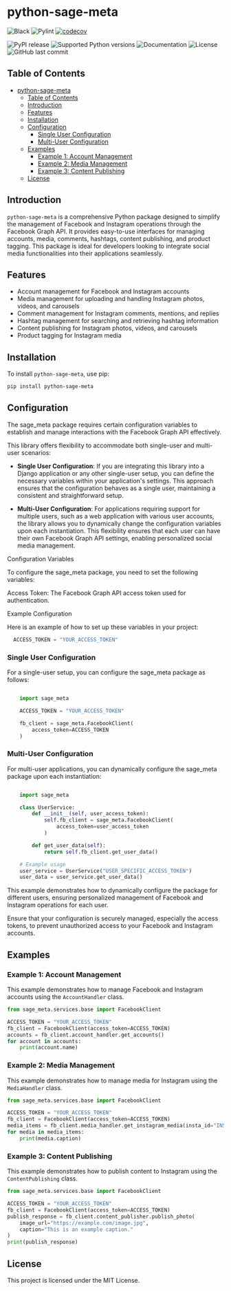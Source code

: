 # python-sage-meta
![Black](https://img.shields.io/badge/code%20style-black-000000.svg)
![Pylint](https://img.shields.io/badge/pylint-9-brightgreen)
[![codecov](https://codecov.io/gh/sageteamorg/python-sage-meta/graph/badge.svg?token=I10LGK910X)](https://codecov.io/gh/sageteamorg/python-sage-meta)

![PyPI release](https://img.shields.io/pypi/v/python-sage-meta "python-sage-meta")
![Supported Python versions](https://img.shields.io/pypi/pyversions/python-sage-meta "python-sage-meta")
![Documentation](https://img.shields.io/readthedocs/python-sage-meta "python-sage-meta")
![License](https://img.shields.io/badge/license-MIT-red)
![GitHub last commit](https://img.shields.io/github/last-commit/sageteamorg/python-sage-meta)

## Table of Contents
- [python-sage-meta](#python-sage-meta)
  - [Table of Contents](#table-of-contents)
  - [Introduction](#introduction)
  - [Features](#features)
  - [Installation](#installation)
  - [Configuration](#configuration)
    - [Single User Configuration](#single-user-configuration)
    - [Multi-User Configuration](#multi-user-configuration)
  - [Examples](#examples)
    - [Example 1: Account Management](#example-1-account-management)
    - [Example 2: Media Management](#example-2-media-management)
    - [Example 3: Content Publishing](#example-3-content-publishing)
  - [License](#license)

## Introduction
`python-sage-meta` is a comprehensive Python package designed to simplify the management of Facebook and Instagram operations through the Facebook Graph API. It provides easy-to-use interfaces for managing accounts, media, comments, hashtags, content publishing, and product tagging. This package is ideal for developers looking to integrate social media functionalities into their applications seamlessly.

## Features
- Account management for Facebook and Instagram accounts
- Media management for uploading and handling Instagram photos, videos, and carousels
- Comment management for Instagram comments, mentions, and replies
- Hashtag management for searching and retrieving hashtag information
- Content publishing for Instagram photos, videos, and carousels
- Product tagging for Instagram media

## Installation
To install `python-sage-meta`, use pip:
```bash
pip install python-sage-meta
```

## Configuration

The sage_meta package requires certain configuration variables to establish and manage interactions with the Facebook Graph API effectively.

This library offers flexibility to accommodate both single-user and multi-user scenarios:

  - **Single User Configuration**: If you are integrating this library into a Django application or any other single-user setup, you can define the necessary variables within your application's settings. This approach ensures that the configuration behaves as a single user, maintaining a consistent and straightforward setup.

 - **Multi-User Configuration**: For applications requiring support for multiple users, such as a web application with various user accounts, the library allows you to dynamically change the configuration variables upon each instantiation. This flexibility ensures that each user can have their own Facebook Graph API settings, enabling personalized social media management.

Configuration Variables

To configure the sage_meta package, you need to set the following variables:

  Access Token: The Facebook Graph API access token used for authentication.

Example Configuration

Here is an example of how to set up these variables in your project:

```python
  ACCESS_TOKEN = "YOUR_ACCESS_TOKEN"
```
### Single User Configuration

For a single-user setup, you can configure the sage_meta package as follows:

```python

    import sage_meta

    ACCESS_TOKEN = "YOUR_ACCESS_TOKEN"

    fb_client = sage_meta.FacebookClient(
        access_token=ACCESS_TOKEN
    )
```
### Multi-User Configuration

For multi-user applications, you can dynamically configure the sage_meta package upon each instantiation:

```python

    import sage_meta

    class UserService:
        def __init__(self, user_access_token):
            self.fb_client = sage_meta.FacebookClient(
                access_token=user_access_token
            )

        def get_user_data(self):
            return self.fb_client.get_user_data()

    # Example usage
    user_service = UserService("USER_SPECIFIC_ACCESS_TOKEN")
    user_data = user_service.get_user_data()
```
This example demonstrates how to dynamically configure the package for different users, ensuring personalized management of Facebook and Instagram operations for each user.

Ensure that your configuration is securely managed, especially the access tokens, to prevent unauthorized access to your Facebook and Instagram accounts.


## Examples

### Example 1: Account Management

This example demonstrates how to manage Facebook and Instagram accounts using the `AccountHandler` class.

```python
from sage_meta.services.base import FacebookClient

ACCESS_TOKEN = "YOUR_ACCESS_TOKEN"
fb_client = FacebookClient(access_token=ACCESS_TOKEN)
accounts = fb_client.account_handler.get_accounts()
for account in accounts:
    print(account.name)
```

### Example 2: Media Management

This example demonstrates how to manage media for Instagram using the `MediaHandler` class.

```python
from sage_meta.services.base import FacebookClient

ACCESS_TOKEN = "YOUR_ACCESS_TOKEN"
fb_client = FacebookClient(access_token=ACCESS_TOKEN)
media_items = fb_client.media_handler.get_instagram_media(insta_id="INSTAGRAM_BUSINESS_ACCOUNT_ID")
for media in media_items:
    print(media.caption)
```


### Example 3: Content Publishing

This example demonstrates how to publish content to Instagram using the `ContentPublishing` class.

```python
from sage_meta.services.base import FacebookClient

ACCESS_TOKEN = "YOUR_ACCESS_TOKEN"
fb_client = FacebookClient(access_token=ACCESS_TOKEN)
publish_response = fb_client.content_publisher.publish_photo(
    image_url="https://example.com/image.jpg",
    caption="This is an example caption."
)
print(publish_response)
```

## License
This project is licensed under the MIT License.
